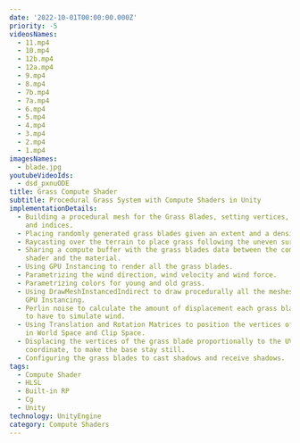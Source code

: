 ```yaml
---
date: '2022-10-01T00:00:00.000Z'
priority: -5
videosNames:
  - 11.mp4
  - 10.mp4
  - 12b.mp4
  - 12a.mp4
  - 9.mp4
  - 8.mp4
  - 7b.mp4
  - 7a.mp4
  - 6.mp4
  - 5.mp4
  - 4.mp4
  - 3.mp4
  - 2.mp4
  - 1.mp4
imagesNames:
  - blade.jpg
youtubeVideoIds:
  - dsd_pxnuODE
title: Grass Compute Shader
subtitle: Procedural Grass System with Compute Shaders in Unity
implementationDetails:
  - Building a procedural mesh for the Grass Blades, setting vertices, normals
    and indices.
  - Placing randomly generated grass blades given an extent and a density.
  - Raycasting over the terrain to place grass following the uneven surface.
  - Sharing a compute buffer with the grass blades data between the compute
    shader and the material.
  - Using GPU Instancing to render all the grass blades.
  - Parametrizing the wind direction, wind velocity and wind force.
  - Parametrizing colors for young and old grass.
  - Using DrawMeshInstancedIndirect to draw procedurally all the meshes using
    GPU Instancing.
  - Perlin noise to calculate the amount of displacement each grass blade needs
    to have to simulate wind.
  - Using Translation and Rotation Matrices to position the vertices of the mesh
    in World Space and Clip Space.
  - Displacing the vertices of the grass blade proportionally to the UV Y
    coordinate, to make the base stay still.
  - Configuring the grass blades to cast shadows and receive shadows.
tags:
  - Compute Shader
  - HLSL
  - Built-in RP
  - Cg
  - Unity
technology: UnityEngine
category: Compute Shaders
---
```

